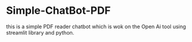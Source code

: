 # Simple-ChatBot-PDF
this is a simple PDF reader chatbot which is wok on the Open Ai tool  using streamlit library and  python.
